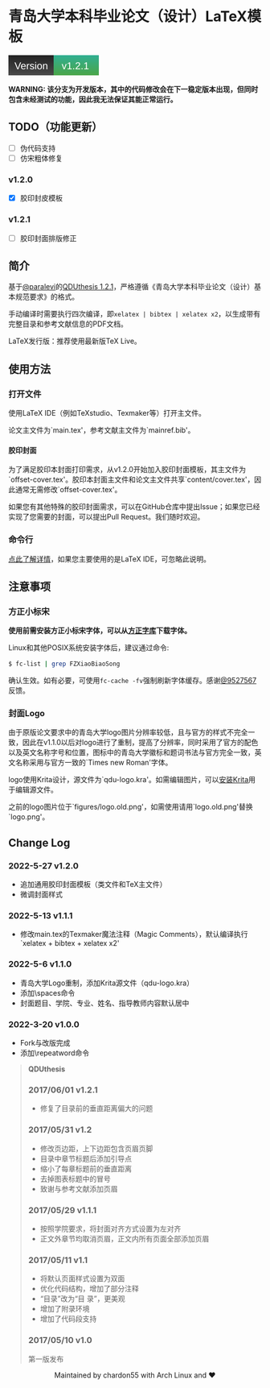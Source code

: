 # 青岛大学本科毕业论文（设计）LaTeX模板

![Version 1.2.1](.github/info/version.svg)

**WARNING: 该分支为开发版本，其中的代码修改会在下一稳定版本出现，但同时包含未经测试的功能，因此我无法保证其能正常运行。**

## TODO（功能更新）

- [ ] 伪代码支持
- [ ] 仿宋粗体修复

### v1.2.0
- [x] 胶印封皮模板
### v1.2.1
- [ ] 胶印封面排版修正

## 简介 
基于[@paralevi](https://github.com/paralevi)的[QDUthesis 1.2.1](https://github.com/paralevi/QDUthesis)，严格遵循《青岛大学本科毕业论文（设计）基本规范要求》的格式。

手动编译时需要执行四次编译，即`xelatex | bibtex | xelatex x2`，以生成带有完整目录和参考文献信息的PDF文档。

LaTeX发行版：推荐使用最新版TeX Live。

## 使用方法

### 打开文件

使用LaTeX IDE（例如TeXstudio、Texmaker等）打开主文件。

论文主文件为\`main.tex'，参考文献主文件为\`mainref.bib'。

#### 胶印封面

为了满足胶印本封面打印需求，从v1.2.0开始加入胶印封面模板，其主文件为\`offset-cover.tex'。胶印本封面主文件和论文主文件共享\`content/cover.tex'，因此通常无需修改\`offset-cover.tex'。

如果您有其他特殊的胶印封面需求，可以在GitHub仓库中提出Issue；如果您已经实现了您需要的封面，可以提出Pull Request。我们随时欢迎。

### 命令行

[点此了解详情](./.github/commandline.md)，如果您主要使用的是LaTeX IDE，可忽略此说明。

## 注意事项

### 方正小标宋

**使用前需安装方正小标宋字体，可以从[方正字库](https://www.foundertype.com)下载字体。**

Linux和其他POSIX系统安装字体后，建议通过命令:
```bash
$ fc-list | grep FZXiaoBiaoSong
```
确认生效。如有必要，可使用`fc-cache -fv`强制刷新字体缓存。感谢[@9527567](https://github.com/9527567)反馈。

### 封面Logo

由于原版论文要求中的青岛大学logo图片分辨率较低，且与官方的样式不完全一致，因此在v1.1.0以后对logo进行了重制，提高了分辨率，同时采用了官方的配色以及英文名称字号和位置，图标中的青岛大学徽标和题词书法与官方完全一致，英文名称采用与官方一致的\`Times new Roman'字体。

logo使用Krita设计，源文件为`qdu-logo.kra'。如需编辑图片，可以[安装Krita](./.github/krita-installation.md)用于编辑源文件。

之前的logo图片位于\`figures/logo.old.png'，如需使用请用\`logo.old.png'替换\`logo.png'。

## Change Log

### 2022-5-27 v1.2.0
- 追加通用胶印封面模板（类文件和TeX主文件）
- 微调封面样式

### 2022-5-13 v1.1.1
- 修改main.tex的Texmaker魔法注释（Magic Comments），默认编译执行\`xelatex + bibtex + xelatex x2'

### 2022-5-6 v1.1.0
- 青岛大学Logo重制，添加Krita源文件（qdu-logo.kra）
- 添加\spaces命令
- 封面题目、学院、专业、姓名、指导教师内容默认居中

### 2022-3-20 v1.0.0
- Fork与改版完成
- 添加\repeatword命令

> **QDUthesis**
> 
> ### 2017/06/01 v1.2.1
> - 修复了目录前的垂直距离偏大的问题
> 
> ### 2017/05/31 v1.2
> - 修改页边距，上下边距包含页眉页脚
> - 目录中章节标题后添加引导点
> - 缩小了每章标题前的垂直距离
> - 去掉图表标题中的冒号
> - 致谢与参考文献添加页眉
> 
> ### 2017/05/29 v1.1.1
> - 按照学院要求，将封面对齐方式设置为左对齐
> - 正文外章节均取消页眉，正文内所有页面全部添加页眉
> 
> ### 2017/05/11 v1.1
> - 将默认页面样式设置为双面
> - 优化代码结构，增加了部分注释
> - “目录”改为“目 录”，更美观
> - 增加了附录环境
> - 增加了代码段支持
> 
> ### 2017/05/10 v1.0
> 第一版发布

<center>Maintained by chardon55 with Arch Linux and ❤️</center>
